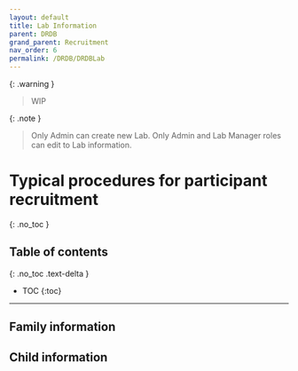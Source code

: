 ```yaml
---
layout: default
title: Lab Information
parent: DRDB
grand_parent: Recruitment
nav_order: 6
permalink: /DRDB/DRDBLab
---
```

{: .warning }
> WIP

{: .note }
> Only Admin can create new Lab.
> Only Admin and Lab Manager roles can edit to Lab information.


# Typical procedures for participant recruitment
{: .no_toc }

## Table of contents
{: .no_toc .text-delta }

* TOC
{:toc}

---
## Family information


## Child information